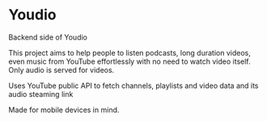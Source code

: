 # Youdio
Backend side of Youdio

This project aims to help people to listen podcasts, long duration videos, even music from YouTube effortlessly with no need to watch video itself. Only audio is served for videos.

Uses YouTube public API to fetch channels, playlists and video data and its audio steaming link

Made for mobile devices in mind.
